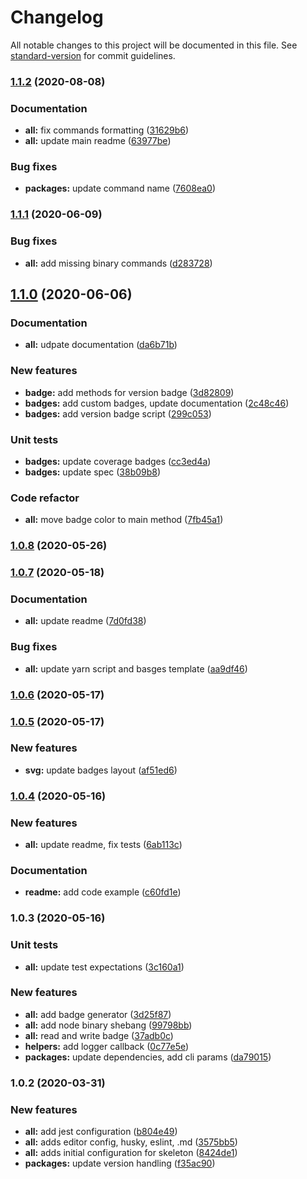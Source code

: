 # Changelog

All notable changes to this project will be documented in this file. See [standard-version](https://github.com/conventional-changelog/standard-version) for commit guidelines.

### [1.1.2](https://github.com/adam-sokolowski/badges/compare/v1.1.1...v1.1.2) (2020-08-08)


### Documentation

* **all:** fix commands formatting ([31629b6](https://github.com/adam-sokolowski/badges/commit/31629b656dcd13c60fb97b22ee0f94bc5c39ad87))
* **all:** update main readme ([63977be](https://github.com/adam-sokolowski/badges/commit/63977be911a0417d0d364a1eaf59427505f02243))


### Bug fixes

* **packages:** update command name ([7608ea0](https://github.com/adam-sokolowski/badges/commit/7608ea0535f0395feea57fc83cbd2babefa87cd9))

### [1.1.1](https://github.com/adam-sokolowski/badges/compare/v1.1.0...v1.1.1) (2020-06-09)


### Bug fixes

* **all:** add missing binary commands ([d283728](https://github.com/adam-sokolowski/badges/commit/d2837287b6ff0a13039ebea6e5ef0ad7ad06830e))

## [1.1.0](https://github.com/adam-sokolowski/badges/compare/v1.0.8...v1.1.0) (2020-06-06)


### Documentation

* **all:** udpate documentation ([da6b71b](https://github.com/adam-sokolowski/badges/commit/da6b71ba9b2ffea19d0972b1ad3e4e681701dd9e))


### New features

* **badge:** add methods for version badge ([3d82809](https://github.com/adam-sokolowski/badges/commit/3d828097f020765c04bf4a1e31cc884abae444b1))
* **badges:** add custom badges, update documentation ([2c48c46](https://github.com/adam-sokolowski/badges/commit/2c48c4608f670ebec57753ba548c1bc1532e30a4))
* **badges:** add version badge script ([299c053](https://github.com/adam-sokolowski/badges/commit/299c053d18bebb8d26beaf7d7870432c5d9db41a))


### Unit tests

* **badges:** update coverage badges ([cc3ed4a](https://github.com/adam-sokolowski/badges/commit/cc3ed4a9f563c844928954cd5c7753d184b188af))
* **badges:** update spec ([38b09b8](https://github.com/adam-sokolowski/badges/commit/38b09b852a91e2f274ca274a8c6988bb59f255e4))


### Code refactor

* **all:** move badge color to main method ([7fb45a1](https://github.com/adam-sokolowski/badges/commit/7fb45a10c167698b8598753b050eb7d66505e1c4))

### [1.0.8](https://github.com/adam-sokolowski/badges/compare/v1.0.7...v1.0.8) (2020-05-26)

### [1.0.7](https://github.com/adam-sokolowski/badges/compare/v1.0.6...v1.0.7) (2020-05-18)


### Documentation

* **all:** update readme ([7d0fd38](https://github.com/adam-sokolowski/badges/commit/7d0fd38390c12a2f56e023340cb52b7836d6e7b7))


### Bug fixes

* **all:** update yarn script and basges template ([aa9df46](https://github.com/adam-sokolowski/badges/commit/aa9df462e33b0aed2c52ba1939eb987130b91846))

### [1.0.6](https://github.com/adam-sokolowski/badges/compare/v1.0.5...v1.0.6) (2020-05-17)

### [1.0.5](https://github.com/adam-sokolowski/badges/compare/v1.0.4...v1.0.5) (2020-05-17)


### New features

* **svg:** update badges layout ([af51ed6](https://github.com/adam-sokolowski/badges/commit/af51ed664216caa494da570e533e165541065d1e))

### [1.0.4](https://github.com/adam-sokolowski/badges/compare/v1.0.3...v1.0.4) (2020-05-16)


### New features

* **all:** update readme, fix tests ([6ab113c](https://github.com/adam-sokolowski/badges/commit/6ab113cc19b914afb486049ca8dfbbe67f6508ac))


### Documentation

* **readme:** add code example ([c60fd1e](https://github.com/adam-sokolowski/badges/commit/c60fd1e9b310f794712100a49bc7a979f306acf5))

### 1.0.3 (2020-05-16)


### Unit tests

* **all:** update test expectations ([3c160a1](https://github.com/adam-sokolowski/badges/commit/3c160a18e9f590322a5998274c1c8f80da9874a2))


### New features

* **all:** add badge generator ([3d25f87](https://github.com/adam-sokolowski/badges/commit/3d25f873b8d9f7825d61b401bbb388997ae566f0))
* **all:** add node binary shebang ([99798bb](https://github.com/adam-sokolowski/badges/commit/99798bbca39b5341e9cb92759c04a9ac481b6139))
* **all:** read and write badge ([37adb0c](https://github.com/adam-sokolowski/badges/commit/37adb0c484e2eea97260176629790522f42ddd57))
* **helpers:** add logger callback ([0c77e5e](https://github.com/adam-sokolowski/badges/commit/0c77e5ed9e9f0ae6799c878a691e23d18f19c1b3))
* **packages:** update dependencies, add cli params ([da79015](https://github.com/adam-sokolowski/badges/commit/da79015ccd8049018384a748cacf1e05bd2fdcee))

### 1.0.2 (2020-03-31)


### New features

* **all:** add jest configuration ([b804e49](https://github.com/adam-sokolowski/ts-skeleton/commit/b804e494d54392b8fb5bf2ffe33b6736a233c5ae))
* **all:** adds editor config, husky, eslint, .md ([3575bb5](https://github.com/adam-sokolowski/ts-skeleton/commit/3575bb594814e3fe72a077b3f180ee45ec2087be))
* **all:** adds initial configuration for skeleton ([8424de1](https://github.com/adam-sokolowski/ts-skeleton/commit/8424de131f7bb86cf20310d61d5de0b9502c45d8))
* **packages:** update version handling ([f35ac90](https://github.com/adam-sokolowski/ts-skeleton/commit/f35ac904ff1b9c50bd4b73777ace35a9eb85bc02))
